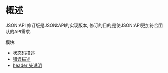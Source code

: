 # 概述

JSON:API 修订版是JSON:API的实现版本, 修订的目的是使JSON:API更加符合团队的API需求.

模块:

- [状态码描述](statuscode.md)
- [错误描述](errors.md)
- [header 头说明](header.md)